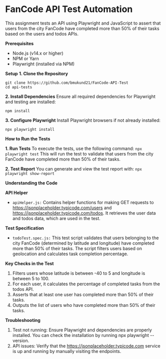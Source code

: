 # FanCode API Test Automation

This assignment tests an API using Playwright and JavaScript to assert that users from the city FanCode have completed more than 50% of their tasks based on the users and todos APIs.

**Prerequisites**
+ Node.js (v14.x or higher)
+ NPM or Yarn
+ Playwright (installed via NPM)

**Setup**
**1. Clone the Repository**
```
git clone https://github.com/bmukund21/FanCode-API-Test
cd api-tests
```
**2. Install Dependencies**
Ensure all required dependencies for Playwright and testing are installed:
```
npm install
```
**3. Configure Playwright**
Install Playwright browsers if not already installed:
```
npx playwright install
```

**How to Run the Tests**

**1. Run Tests**
To execute the tests, use the following command:
`npx playwright test` This will run the test to validate that users from the city FanCode have completed more than 50% of their tasks.

**2. Test Report**
You can generate and view the test report with: `npx playwright show-report`


**Understanding the Code**

**API Helper**
* `apiHelper.js:` Contains helper functions for making GET requests to https://jsonplaceholder.typicode.com/users and https://jsonplaceholder.typicode.com/todos. It retrieves the user data and todos data, which are used in the test.

**Test Specification**
* `todoTest.spec.js:` This test script validates that users belonging to the city FanCode (determined by latitude and longitude) have completed more than 50% of their tasks. The script filters users based on geolocation and calculates task completion percentage.

**Key Checks in the Test**
1. Filters users whose latitude is between -40 to 5 and longitude is between 5 to 100.
2. For each user, it calculates the percentage of completed tasks from the todos API.
3. Asserts that at least one user has completed more than 50% of their tasks.
4. Outputs the list of users who have completed more than 50% of their tasks.

**Troubleshooting**

1. Test not running: Ensure Playwright and dependencies are properly installed. You can check the installation by running npx playwright --version.
2. API issues: Verify that the https://jsonplaceholder.typicode.com service is up and running by manually visiting the endpoints.

